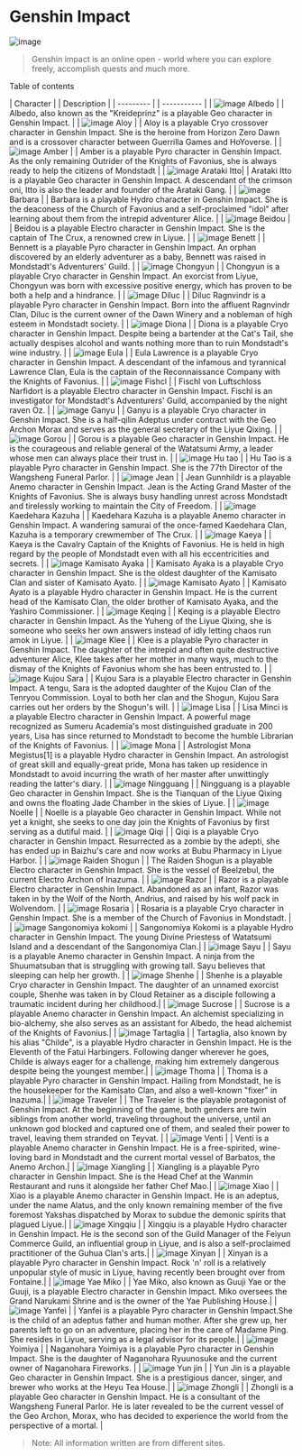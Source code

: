 #  Genshin Impact

![image](https://user-images.githubusercontent.com/102704355/161384782-4dec4ee7-31f9-4e15-9437-51898c88386b.png)

> Genshin impact is an online open - world where you can explore freely, accomplish quests and much more. 

Table of contents


| Character | | Description |
| --------- | | ----------- |
| ![image](https://user-images.githubusercontent.com/102704355/161661836-afc691c4-9ba5-44d4-9b58-b13a6da9aff4.png)  Albedo | | Albedo, also known as the "Kreideprinz" is a playable Geo character in Genshin Impact. |
| ![image](https://user-images.githubusercontent.com/102704355/161661861-e18153b0-ada6-4e44-8457-f2fad1efa8f9.png)  Aloy | | Aloy is a playable Cryo crossover character in Genshin Impact. She is the heroine from Horizon Zero Dawn and is a crossover character between Guerrilla Games and HoYoverse. |
| ![image](https://user-images.githubusercontent.com/102704355/161661880-fedd17ca-6a90-4954-94f0-573697f1f1a1.png)  Amber | | Amber is a playable Pyro character in Genshin Impact. As the only remaining Outrider of the Knights of Favonius, she is always ready to help the citizens of Mondstadt  |
| ![image](https://user-images.githubusercontent.com/102704355/161662156-a875e502-53a8-4b6e-abee-e12b25d9d800.png)  Arataki Itto| | Arataki Itto is a playable Geo character in Genshin Impact. A descendant of the crimson oni, Itto is also the leader and founder of the Arataki Gang. |
| ![image](https://user-images.githubusercontent.com/102704355/161662196-308888af-f42c-47c8-8151-996d02082a8f.png)  Barbara | | Barbara is a playable Hydro character in Genshin Impact. She is the deaconess of the Church of Favonius and a self-proclaimed "idol" after learning about them from the intrepid adventurer Alice. |
| ![image](https://user-images.githubusercontent.com/102704355/161662260-794d043b-439b-4b69-ae45-56806007b6b3.png)  Beidou | | Beidou is a playable Electro character in Genshin Impact. She is the captain of The Crux, a renowned crew in Liyue. |
| ![image](https://user-images.githubusercontent.com/102704355/161662283-fec4eb07-64c3-4b5e-a542-99cb66964e7a.png)  Benett | | Bennett is a playable Pyro character in Genshin Impact. An orphan discovered by an elderly adventurer as a baby, Bennett was raised in Mondstadt's Adventurers' Guild.  |
| ![image](https://user-images.githubusercontent.com/102704355/161662301-ae259bf9-d4dd-4f53-b4bf-321d69940f17.png)  Chongyun | | Chongyun is a playable Cryo character in Genshin Impact. An exorcist from Liyue, Chongyun was born with excessive positive energy, which has proven to be both a help and a hindrance. |
| ![image](https://user-images.githubusercontent.com/102704355/161662316-4af6b97a-ca2f-4ba1-9491-e817fb1a1e72.png)  Diluc | | Diluc Ragnvindr is a playable Pyro character in Genshin Impact. Born into the affluent Ragnvindr Clan, Diluc is the current owner of the Dawn Winery and a nobleman of high esteem in Mondstadt society. |
| ![image](https://user-images.githubusercontent.com/102704355/161664834-d7e8d39d-3790-45da-b567-49f3515600f7.png)  Diona | | Diona is a playable Cryo character in Genshin Impact. Despite being a bartender at the Cat's Tail, she actually despises alcohol and wants nothing more than to ruin Mondstadt's wine industry. |
| ![image](https://user-images.githubusercontent.com/102704355/161664856-14adb87c-e25e-432e-bb01-75b8fbdd9d97.png)  Eula | | Eula Lawrence is a playable Cryo character in Genshin Impact. A descendant of the infamous and tyrannical Lawrence Clan, Eula is the captain of the Reconnaissance Company with the Knights of Favonius. |
| ![image](https://user-images.githubusercontent.com/102704355/161664872-91e3acb4-f3ff-4f44-9930-fbd3de810c21.png)  Fishcl | | Fischl von Luftschloss Narfidort is a playable Electro character in Genshin Impact. Fischl is an investigator for Mondstadt's Adventurers' Guild, accompanied by the night raven Oz. |
| ![image](https://user-images.githubusercontent.com/102704355/161664901-c3a855c2-6bc5-4d6b-945a-1acf6e432862.png)  Ganyu | | Ganyu is a playable Cryo character in Genshin Impact. She is a half-qilin Adeptus under contract with the Geo Archon Morax and serves as the general secretary of the Liyue Qixing. |
| ![image](https://user-images.githubusercontent.com/102704355/161664918-acaa96c6-e05f-45e5-b442-72695b139184.png)  Gorou | | Gorou is a playable Geo character in Genshin Impact. He is the courageous and reliable general of the Watatsumi Army, a leader whose men can always place their trust in. |
| ![image](https://user-images.githubusercontent.com/102704355/161664948-c402e730-daf3-44cf-9a4e-089dbfce7a9d.png)  Hu tao | | Hu Tao is a playable Pyro character in Genshin Impact. She is the 77th Director of the Wangsheng Funeral Parlor. |
| ![image](https://user-images.githubusercontent.com/102704355/161665040-d1aeb5f9-53ee-4af4-ae8e-53624c63a615.png)  Jean | | Jean Gunnhildr is a playable Anemo character in Genshin Impact. Jean is the Acting Grand Master of the Knights of Favonius. She is always busy handling unrest across Mondstadt and tirelessly working to maintain the City of Freedom. |
| ![image](https://user-images.githubusercontent.com/102704355/161665215-74e3bddb-6917-4501-a1e3-c959153dbe55.png)  Kaedehara Kazuha | | Kaedehara Kazuha is a playable Anemo character in Genshin Impact. A wandering samurai of the once-famed Kaedehara Clan, Kazuha is a temporary crewmember of The Crux. |
| ![image](https://user-images.githubusercontent.com/102704355/161665305-72639ebb-8735-4199-8536-6911f29c2401.png)  Kaeya | | Kaeya is the Cavalry Captain of the Knights of Favonius. He is held in high regard by the people of Mondstadt even with all his eccentricities and secrets. |
| ![image](https://user-images.githubusercontent.com/102704355/161665330-18e42e65-1b25-49b7-9827-8fd6276aebb3.png)  Kamisato Ayaka | | Kamisato Ayaka is a playable Cryo character in Genshin Impact. She is the oldest daughter of the Kamisato Clan and sister of Kamisato Ayato. |
| ![image](https://user-images.githubusercontent.com/102704355/161665347-3b185f13-3aba-4d9a-9658-d11ba66063b8.png)  Kamisato Ayato | | Kamisato Ayato is a playable Hydro character in Genshin Impact. He is the current head of the Kamisato Clan, the older brother of Kamisato Ayaka, and the Yashiro Commissioner. |
| ![image](https://user-images.githubusercontent.com/102704355/161665364-8cb3c641-7801-401b-b7ea-3dac391c0221.png)  Keqing | | Keqing is a playable Electro character in Genshin Impact. As the Yuheng of the Liyue Qixing, she is someone who seeks her own answers instead of idly letting chaos run amok in Liyue.  |
| ![image](https://user-images.githubusercontent.com/102704355/161665383-ba69c71d-f033-478a-bbd5-2ce9d5a25bab.png)  Klee | | Klee is a playable Pyro character in Genshin Impact. The daughter of the intrepid and often quite destructive adventurer Alice, Klee takes after her mother in many ways, much to the dismay of the Knights of Favonius whom she has been entrusted to. |
| ![image](https://user-images.githubusercontent.com/102704355/161665399-20d0c6e4-146b-421a-87cf-c0bfc2237b23.png)  Kujou Sara | | Kujou Sara is a playable Electro character in Genshin Impact. A tengu, Sara is the adopted daughter of the Kujou Clan of the Tenryou Commission. Loyal to both her clan and the Shogun, Kujou Sara carries out her orders by the Shogun's will. |
| ![image](https://user-images.githubusercontent.com/102704355/161665772-b6de8241-f4d3-4f2d-8bd1-0e90a72042d1.png)  Lisa | | Lisa Minci is a playable Electro character in Genshin Impact. A powerful mage recognized as Sumeru Academia's most distinguished graduate in 200 years, Lisa has since returned to Mondstadt to become the humble Librarian of the Knights of Favonius. |
| ![image](https://user-images.githubusercontent.com/102704355/161665795-9464fa97-9fc1-4346-91b6-fc1b67482eeb.png)  Mona | | Astrologist Mona Megistus[1] is a playable Hydro character in Genshin Impact. An astrologist of great skill and equally-great pride, Mona has taken up residence in Mondstadt to avoid incurring the wrath of her master after unwittingly reading the latter's diary. |
| ![image](https://user-images.githubusercontent.com/102704355/161667965-408c9db2-c7c9-4881-b77e-64f94166d672.png)  Ningguang | | Ningguang is a playable Geo character in Genshin Impact. She is the Tianquan of the Liyue Qixing and owns the floating Jade Chamber in the skies of Liyue. |
| ![image](https://user-images.githubusercontent.com/102704355/161667981-71013a9a-1d98-45c9-83e9-244410c530a1.png)  Noelle | | Noelle is a playable Geo character in Genshin Impact. While not yet a knight, she seeks to one day join the Knights of Favonius by first serving as a dutiful maid. |
| ![image](https://user-images.githubusercontent.com/102704355/161668043-28c67cc5-ae5f-4fab-80bc-aeed7f45e77b.png)  Qiqi | | Qiqi is a playable Cryo character in Genshin Impact. Resurrected as a zombie by the adepti, she has ended up in Baizhu's care and now works at Bubu Pharmacy in Liyue Harbor. |
| ![image](https://user-images.githubusercontent.com/102704355/161668058-cf742bd0-dfce-4809-b58a-3826362c86e5.png)  Raiden Shogun | | The Raiden Shogun is a playable Electro character in Genshin Impact. She is the vessel of Beelzebul, the current Electro Archon of Inazuma. |
| ![image](https://user-images.githubusercontent.com/102704355/161668154-2f39c801-294b-47a7-94cc-1e710a03a6d1.png)  Razor | | Razor is a playable Electro character in Genshin Impact. Abandoned as an infant, Razor was taken in by the Wolf of the North, Andrius, and raised by his wolf pack in Wolvendom. |
| ![image](https://user-images.githubusercontent.com/102704355/161668174-8bf6fd4b-db1b-4fc4-91df-2c1d9b0b1d5a.png)  Rosaria | | Rosaria is a playable Cryo character in Genshin Impact. She is a member of the Church of Favonius in Mondstadt. |
| ![image](https://user-images.githubusercontent.com/102704355/161668528-f8330560-d52d-4bce-a7bc-e5ef96ba207f.png)  Sangonomiya kokomi | | Sangonomiya Kokomi is a playable Hydro character in Genshin Impact. The young Divine Priestess of Watatsumi Island and a descendant of the Sangonomiya Clan.|
| ![image](https://user-images.githubusercontent.com/102704355/161668543-922dd09f-b433-4071-a89d-e952c9001e32.png)  Sayu | | Sayu is a playable Anemo character in Genshin Impact. A ninja from the Shuumatsuban that is struggling with growing tall. Sayu believes that sleeping can help her growth. |
| ![image](https://user-images.githubusercontent.com/102704355/161668560-f2d54fec-e04e-4126-985f-8948afe8b0e4.png)  Shenhe |  | Shenhe is a playable Cryo character in Genshin Impact. The daughter of an unnamed exorcist couple, Shenhe was taken in by Cloud Retainer as a disciple following a traumatic incident during her childhood.|
| ![image](https://user-images.githubusercontent.com/102704355/161668581-f6704bfa-80ea-4d58-b489-ffe1414883f4.png)  Sucrose | | Sucrose is a playable Anemo character in Genshin Impact. An alchemist specializing in bio-alchemy, she also serves as an assistant for Albedo, the head alchemist of the Knights of Favonius.|
| ![image](https://user-images.githubusercontent.com/102704355/161668597-a706123e-afc8-4f6b-b6bd-2f31058c2186.png)  Tartaglia | | Tartaglia, also known by his alias "Childe", is a playable Hydro character in Genshin Impact. He is the Eleventh of the Fatui Harbingers. Following danger wherever he goes, Childe is always eager for a challenge, making him extremely dangerous despite being the youngest member.|
| ![image](https://user-images.githubusercontent.com/102704355/161668609-3705188b-9a3c-4569-ae7f-7bee325d5311.png)  Thoma |  | Thoma is a playable Pyro character in Genshin Impact. Hailing from Mondstadt, he is the housekeeper for the Kamisato Clan, and also a well-known "fixer" in Inazuma.|
| ![image](https://user-images.githubusercontent.com/102704355/161668622-72534374-17c6-431a-a8ad-325990d0b5cb.png)  Traveler | | The Traveler is the playable protagonist of Genshin Impact. At the beginning of the game, both genders are twin siblings from another world, traveling throughout the universe, until an unknown god blocked and captured one of them, and sealed their power to travel, leaving them stranded on Teyvat. | 
| ![image](https://user-images.githubusercontent.com/102704355/161668637-f1e292c7-7b07-44ac-b723-890bd1591a03.png)  Venti | | Venti is a playable Anemo character in Genshin Impact. He is a free-spirited, wine-loving bard in Mondstadt and the current mortal vessel of Barbatos, the Anemo Archon.|
| ![image](https://user-images.githubusercontent.com/102704355/161668650-e6b38684-eaa6-4c0b-8232-d09739d7091d.png)  Xiangling | | Xiangling is a playable Pyro character in Genshin Impact. She is the Head Chef at the Wanmin Restaurant and runs it alongside her father Chef Mao.|
| ![image](https://user-images.githubusercontent.com/102704355/161668742-3654e562-06ac-476f-a3f7-42aebdbc2a3b.png)  Xiao | | Xiao is a playable Anemo character in Genshin Impact. He is an adeptus, under the name Alatus, and the only known remaining member of the five foremost Yakshas dispatched by Morax to subdue the demonic spirits that plagued Liyue.|
| ![image](https://user-images.githubusercontent.com/102704355/161668758-71f18963-26ab-49e3-9cb9-f73335dcb2aa.png)  Xingqiu | | Xingqiu is a playable Hydro character in Genshin Impact. He is the second son of the Guild Manager of the Feiyun Commerce Guild, an influential group in Liyue, and is also a self-proclaimed practitioner of the Guhua Clan's arts.|
| ![image](https://user-images.githubusercontent.com/102704355/161668778-57aa0088-a5cf-4b7f-b872-8db65fbbd78a.png)  Xinyan | | Xinyan is a playable Pyro character in Genshin Impact. Rock 'n' roll is a relatively unpopular style of music in Liyue, having recently been brought over from Fontaine.|
| ![image](https://user-images.githubusercontent.com/102704355/161668791-cd08e1a9-4ec9-4d64-8e5e-73fbed086406.png)  Yae Miko | | Yae Miko, also known as Guuji Yae  or the Guuji, is a playable Electro character in Genshin Impact. Miko oversees the Grand Narukami Shrine and is the owner of the Yae Publishing House.|
| ![image](https://user-images.githubusercontent.com/102704355/161668810-5690c25e-3c75-45f5-b65a-87541e7687d5.png)  Yanfei | | Yanfei is a playable Pyro character in Genshin Impact.She is the child of an adeptus father and human mother. After she grew up, her parents left to go on an adventure, placing her in the care of Madame Ping. She resides in Liyue, serving as a legal advisor for its people.|
| ![image](https://user-images.githubusercontent.com/102704355/161668821-2c196d34-5e87-4620-9f7e-1805be528ac6.png)  Yoimiya | | Naganohara Yoimiya is a playable Pyro character in Genshin Impact. She is the daughter of Naganohara Ryuunosuke and the current owner of Naganohara Fireworks. |
| ![image](https://user-images.githubusercontent.com/102704355/161668844-7919e7bf-d9cf-4b23-9df3-be8e7e030984.png)  Yun jin | | Yun Jin is a playable Geo character in Genshin Impact. She is a prestigious dancer, singer, and brewer who works at the Heyu Tea House.|
| ![image](https://user-images.githubusercontent.com/102704355/161668854-816a04b3-5820-45b8-b4c0-0722d344a6da.png)  Zhongli | | Zhongli is a playable Geo character in Genshin Impact. He is a consultant of the Wangsheng Funeral Parlor. He is later revealed to be the current vessel of the Geo Archon, Morax, who has decided to experience the world from the perspective of a mortal. |

> Note: All information written are from different sites.


